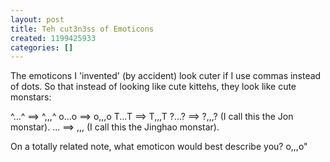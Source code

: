 ```yaml
---
layout: post
title: Teh cut3n3ss of Emoticons
created: 1199425933
categories: []
---
```

The emoticons I 'invented' (by accident) look cuter if I use commas instead of dots. So that instead of looking like cute kittehs, they look like cute monstars:

^...^ ==> ^,,,^
o...o ==> o,,,o
T...T ==> T,,,T
?...? ==> ?,,,? (I call this the Jon monstar).
$...$ ==> $,,,$ (I call this the Jinghao monstar).

On a totally related note, what emoticon would best describe you? o,,,o"
